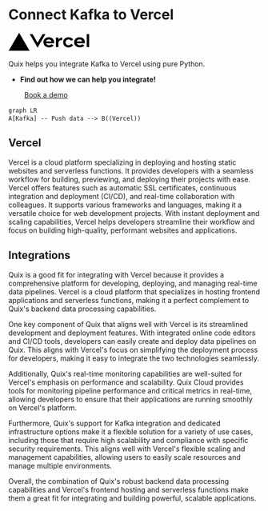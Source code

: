 # Connect Kafka to Vercel

![](./images/logo_1.jpg)

Quix helps you integrate Kafka to Vercel using pure Python.

<div class="grid cards blog-grid-card" markdown>

- __Find out how we can help you integrate!__

    <a class="md-button md-button--primary" href="https://share.hsforms.com/1iW0TmZzKQMChk0lxd_tGiw4yjw2?__hstc=175542013.2303933fbd746c0ac86d9ccbe9bc9100.1728383268831.1729603416735.1729620918855.31&__hssc=175542013.1.1729620918855&__hsfp=2132701734" target="_blank" style="margin:.5rem;">Book a demo</a>

</div>

```mermaid
graph LR
A[Kafka] -- Push data --> B((Vercel))
```

## Vercel

Vercel is a cloud platform specializing in deploying and hosting static websites and serverless functions. It provides developers with a seamless workflow for building, previewing, and deploying their projects with ease. Vercel offers features such as automatic SSL certificates, continuous integration and deployment (CI/CD), and real-time collaboration with colleagues. It supports various frameworks and languages, making it a versatile choice for web development projects. With instant deployment and scaling capabilities, Vercel helps developers streamline their workflow and focus on building high-quality, performant websites and applications.

## Integrations

Quix is a good fit for integrating with Vercel because it provides a comprehensive platform for developing, deploying, and managing real-time data pipelines. Vercel is a cloud platform that specializes in hosting frontend applications and serverless functions, making it a perfect complement to Quix's backend data processing capabilities.

One key component of Quix that aligns well with Vercel is its streamlined development and deployment features. With integrated online code editors and CI/CD tools, developers can easily create and deploy data pipelines on Quix. This aligns with Vercel's focus on simplifying the deployment process for developers, making it easy to integrate the two technologies seamlessly.

Additionally, Quix's real-time monitoring capabilities are well-suited for Vercel's emphasis on performance and scalability. Quix Cloud provides tools for monitoring pipeline performance and critical metrics in real-time, allowing developers to ensure that their applications are running smoothly on Vercel's platform.

Furthermore, Quix's support for Kafka integration and dedicated infrastructure options make it a flexible solution for a variety of use cases, including those that require high scalability and compliance with specific security requirements. This aligns well with Vercel's flexible scaling and management capabilities, allowing users to easily scale resources and manage multiple environments.

Overall, the combination of Quix's robust backend data processing capabilities and Vercel's frontend hosting and serverless functions make them a great fit for integrating and building powerful, scalable applications.

